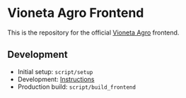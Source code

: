 # Vioneta Agro Frontend

This is the repository for the official [Vioneta Agro](https://vwww.vioneta.com) frontend.

## Development

- Initial setup: `script/setup`
- Development: [Instructions](https://dev.vioneta.com/docs/frontend/development/)
- Production build: `script/build_frontend`
